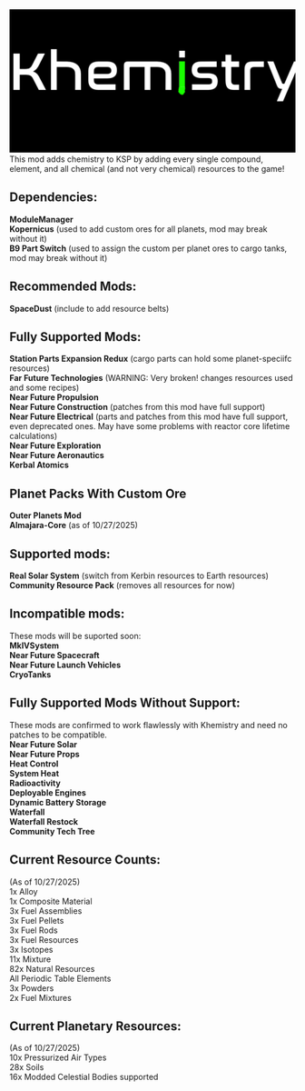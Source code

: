 <img src="https://raw.githubusercontent.com/Chitak985/khemistry/refs/heads/main/Khemistry/Flags/Logo.png">
This mod adds chemistry to KSP by adding every single compound, element, and all chemical (and not very chemical) resources to the game! <br>

<h2>Dependencies:</h2>
<strong>ModuleManager</strong> <br>
<strong>Kopernicus</strong> (used to add custom ores for all planets, mod may break without it) <br>
<strong>B9 Part Switch</strong> (used to assign the custom per planet ores to cargo tanks, mod may break without it) <br>

<h2>Recommended Mods:</h2>
<strong>SpaceDust</strong> (include to add resource belts) <br>

<h2>Fully Supported Mods:</h2>
<strong>Station Parts Expansion Redux</strong> (cargo parts can hold some planet-speciifc resources) <br>
<strong>Far Future Technologies</strong> (WARNING: Very broken! changes resources used and some recipes) <br>
<strong>Near Future Propulsion</strong> <br>
<strong>Near Future Construction</strong> (patches from this mod have full support) <br>
<strong>Near Future Electrical</strong> (parts and patches from this mod have full support, even deprecated ones. May have some problems with reactor core lifetime calculations) <br>
<strong>Near Future Exploration</strong> <br>
<strong>Near Future Aeronautics</strong> <br>
<strong>Kerbal Atomics</strong> <br>

<h2>Planet Packs With Custom Ore</h2>
<strong>Outer Planets Mod</strong> <br>
<strong>Almajara-Core</strong> (as of 10/27/2025) <br>

<h2>Supported mods:</h2>
<strong>Real Solar System</strong> (switch from Kerbin resources to Earth resources) <br>
<strong>Community Resource Pack</strong> (removes all resources for now) <br>

<h2>Incompatible mods:</h2>
These mods will be suported soon: <br>
<strong>MkIVSystem</strong> <br>
<strong>Near Future Spacecraft</strong> <br>
<strong>Near Future Launch Vehicles</strong> <br>
<strong>CryoTanks</strong> <br>

<h2>Fully Supported Mods Without Support:</h2>
These mods are confirmed to work flawlessly with Khemistry and need no patches to be compatible. <br>
<strong>Near Future Solar</strong> <br>
<strong>Near Future Props</strong> <br>
<strong>Heat Control</strong> <br>
<strong>System Heat</strong> <br>
<strong>Radioactivity</strong> <br>
<strong>Deployable Engines</strong> <br>
<strong>Dynamic Battery Storage</strong> <br>
<strong>Waterfall</strong> <br>
<strong>Waterfall Restock</strong> <br>
<strong>Community Tech Tree</strong>

<h2>Current Resource Counts:</h2>
(As of 10/27/2025) <br>
1x Alloy <br>
1x Composite Material <br>
3x Fuel Assemblies <br>
3x Fuel Pellets <br>
3x Fuel Rods <br>
3x Fuel Resources <br>
3x Isotopes <br>
11x Mixture <br>
82x Natural Resources <br>
All Periodic Table Elements <br>
3x Powders <br>
2x Fuel Mixtures <br>

<h2>Current Planetary Resources:</h2>
(As of 10/27/2025) <br>
10x Pressurized Air Types <br>
28x Soils <br>
16x Modded Celestial Bodies supported <br>
